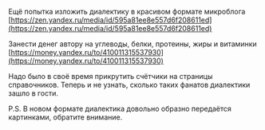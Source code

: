 ﻿
Ещё попытка изложить диалектику в красивом формате микроблога [https://zen.yandex.ru/media/id/595a81ee8e557d6f208611ed](https://zen.yandex.ru/media/id/595a81ee8e557d6f208611ed)

Занести денег автору на углеводы, белки, протеины, жиры и витаминки [https://money.yandex.ru/to/410011315537930](https://money.yandex.ru/to/410011315537930)

Надо было в своё время прикрутить счётчики на страницы справочников. Теперь и не узнать, сколько таких фанатов диалектики зашло в гости.

P.S. В новом формате диалектика довольно образно передаётся картинками, обратите внимание.
